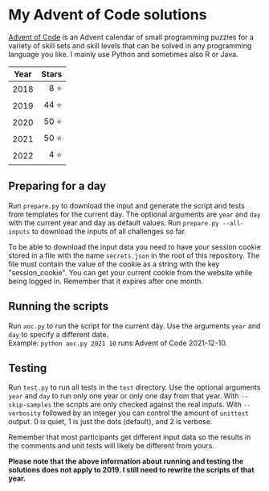 # My Advent of Code solutions
[Advent of Code](https://adventofcode.com) is an Advent calendar of small programming puzzles for a variety of skill sets and skill levels that can be solved in any programming language you like. I mainly use Python and sometimes also R or Java.

| Year | Stars |
|------|------:|
| 2018 |   8 ⭐ |
| 2019 |  44 ⭐ |
| 2020 |  50 ⭐ |
| 2021 |  50 ⭐ |
| 2022 |   4 ⭐ |

## Preparing for a day
Run `prepare.py` to download the input and generate the script and tests from templates for the current day.
The optional arguments are `year` and `day` with the current year and day as default values.
Run `prepare.py --all-inputs` to download the inputs of all challenges so far.

To be able to download the input data you need to have your session cookie stored in a file with the name `secrets.json` in the root of this repository.
The file must contain the value of the cookie as a string with the key "session_cookie".
You can get your current cookie from the website while being logged in.
Remember that it expires after one month.

## Running the scripts
Run `aoc.py` to run the script for the current day. Use the arguments `year` and `day` to specify a different date.  
Example: `python aoc.py 2021 10` runs Advent of Code 2021-12-10.

## Testing
Run `test.py` to run all tests in the `test` directory.
Use the optional arguments `year` and `day` to run only one year or only one day from that year.
With `--skip-samples` the scripts are only checked against the real inputs.
With `--verbosity` followed by an integer you can control the amount of `unittest` output.
0 is quiet, 1 is just the dots (default), and 2 is verbose.

Remember that most participants get different input data so the results in the comments and unit tests will likely be different from yours.

**Please note that the above information about running and testing the solutions does not apply to 2019.
I still need to rewrite the scripts of that year.**
